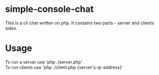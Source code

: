 # simple-console-chat
This is a cli chat written on php. It contains two parts - server and clients sides.

# Usage
To run a server use 'php ./server.php'  
To run clients use 'php ./client.php {server's-ip-address}'
